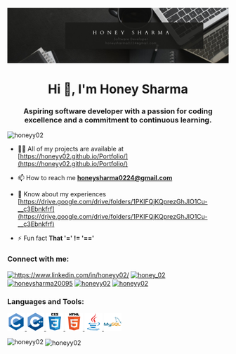 ![logo](https://github.com/honeyy02/honeyy02/blob/main/banner.jpg)
<h1 align="center">Hi 👋, I'm Honey Sharma</h1>
<h3 align="center">Aspiring software developer with a passion for coding excellence and a commitment to continuous learning.</h3>

<p align="left"> <img src="https://komarev.com/ghpvc/?username=honeyy02&label=Profile%20views&color=0e75b6&style=flat" alt="honeyy02" /> </p>

- 👨‍💻 All of my projects are available at [https://honeyy02.github.io/Portfolio/](https://honeyy02.github.io/Portfolio/)

- 📫 How to reach me **honeysharma0224@gmail.com**

- 📄 Know about my experiences [https://drive.google.com/drive/folders/1PKlFQjKQprezGhJIO1Cu-__c3Ebnkfrf](https://drive.google.com/drive/folders/1PKlFQjKQprezGhJIO1Cu-__c3Ebnkfrf)

- ⚡ Fun fact **That '=' != '=='**

<h3 align="left">Connect with me:</h3>
<p align="left">
<a href="https://linkedin.com/in/https://www.linkedin.com/in/honeyy02/" target="blank"><img align="center" src="https://raw.githubusercontent.com/rahuldkjain/github-profile-readme-generator/master/src/images/icons/Social/linked-in-alt.svg" alt="https://www.linkedin.com/in/honeyy02/" height="30" width="40" /></a>
<a href="https://www.codechef.com/users/honey_02" target="blank"><img align="center" src="https://cdn.jsdelivr.net/npm/simple-icons@3.1.0/icons/codechef.svg" alt="honey_02" height="30" width="40" /></a>
<a href="https://www.hackerrank.com/honeysharma20095" target="blank"><img align="center" src="https://raw.githubusercontent.com/rahuldkjain/github-profile-readme-generator/master/src/images/icons/Social/hackerrank.svg" alt="honeysharma20095" height="30" width="40" /></a>
<a href="https://www.leetcode.com/honeyy02" target="blank"><img align="center" src="https://raw.githubusercontent.com/rahuldkjain/github-profile-readme-generator/master/src/images/icons/Social/leet-code.svg" alt="honeyy02" height="30" width="40" /></a>
<a href="https://auth.geeksforgeeks.org/user/honeyy02" target="blank"><img align="center" src="https://raw.githubusercontent.com/rahuldkjain/github-profile-readme-generator/master/src/images/icons/Social/geeks-for-geeks.svg" alt="honeyy02" height="30" width="40" /></a>
</p>

<h3 align="left">Languages and Tools:</h3>
<p align="left"> <a href="https://www.cprogramming.com/" target="_blank" rel="noreferrer"> <img src="https://raw.githubusercontent.com/devicons/devicon/master/icons/c/c-original.svg" alt="c" width="40" height="40"/> </a> <a href="https://www.w3schools.com/cpp/" target="_blank" rel="noreferrer"> <img src="https://raw.githubusercontent.com/devicons/devicon/master/icons/cplusplus/cplusplus-original.svg" alt="cplusplus" width="40" height="40"/> </a> <a href="https://www.w3schools.com/css/" target="_blank" rel="noreferrer"> <img src="https://raw.githubusercontent.com/devicons/devicon/master/icons/css3/css3-original-wordmark.svg" alt="css3" width="40" height="40"/> </a> <a href="https://www.w3.org/html/" target="_blank" rel="noreferrer"> <img src="https://raw.githubusercontent.com/devicons/devicon/master/icons/html5/html5-original-wordmark.svg" alt="html5" width="40" height="40"/> </a> <a href="https://www.java.com" target="_blank" rel="noreferrer"> <img src="https://raw.githubusercontent.com/devicons/devicon/master/icons/java/java-original.svg" alt="java" width="40" height="40"/> </a> <a href="https://www.mysql.com/" target="_blank" rel="noreferrer"> <img src="https://raw.githubusercontent.com/devicons/devicon/master/icons/mysql/mysql-original-wordmark.svg" alt="mysql" width="40" height="40"/> </a> </p>

<p><img align="left" src="https://github-readme-stats.vercel.app/api/top-langs?username=honeyy02&show_icons=true&locale=en&layout=compact" alt="honeyy02" /></p>

<p>&nbsp;<img align="center" src="https://github-readme-stats.vercel.app/api?username=honeyy02&show_icons=true&locale=en" alt="honeyy02" /></p>
